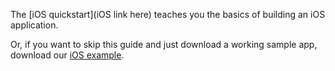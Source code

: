 The [iOS quickstart](iOS link here) teaches you the basics of building an iOS application.

Or, if you want to skip this guide and just download a working sample app, download our [iOS example](https://github.com/okta/samples-ios/tree/master/custom-sign-in).
